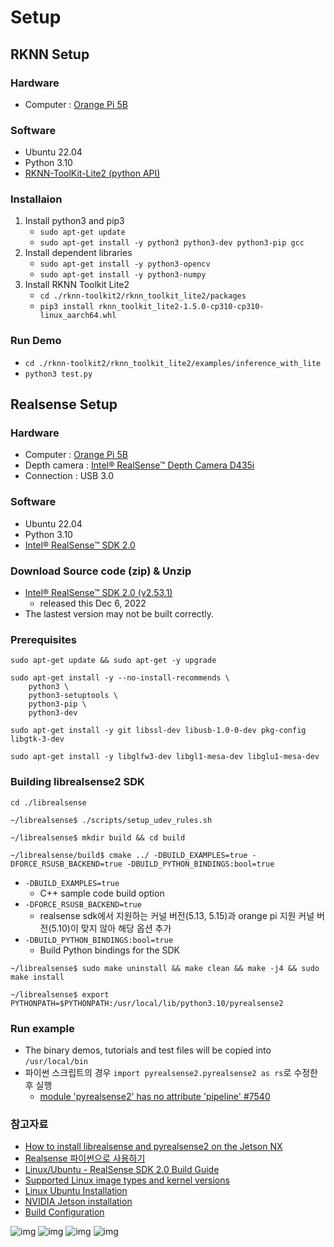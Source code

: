 # Setup


## RKNN Setup

### Hardware
- Computer : [Orange Pi 5B](https://github.com/MJU-Capstone-PetRobot/docs/tree/main/Orange_Pi_5B)

### Software
- Ubuntu 22.04
- Python 3.10
- [RKNN-ToolKit-Lite2 (python API)](https://github.com/rockchip-linux/rknn-toolkit2)

### Installaion

1. Install python3 and pip3
    - `sudo apt-get update`  
    - `sudo apt-get install -y python3 python3-dev python3-pip gcc`  
2. Install dependent libraries
    - `sudo apt-get install -y python3-opencv`
    - `sudo apt-get install -y python3-numpy`
3. Install RKNN Toolkit Lite2
    - `cd ./rknn-toolkit2/rknn_toolkit_lite2/packages`
    - `pip3 install rknn_toolkit_lite2-1.5.0-cp310-cp310-linux_aarch64.whl`

### Run Demo

- `cd ./rknn-toolkit2/rknn_toolkit_lite2/examples/inference_with_lite`
- `python3 test.py`

## Realsense Setup

### Hardware
- Computer : [Orange Pi 5B](https://github.com/MJU-Capstone-PetRobot/docs/tree/main/Orange_Pi_5B)
- Depth camera : [Intel® RealSense™ Depth Camera D435i](https://github.com/MJU-Capstone-PetRobot/docs/tree/main/Depth_Camera_D435i)
- Connection : USB 3.0

### Software
- Ubuntu 22.04
- Python 3.10
- [Intel® RealSense™ SDK 2.0](https://github.com/IntelRealSense/librealsense)

### Download Source code (zip) & Unzip
- [Intel® RealSense™ SDK 2.0 (v2.53.1)](https://github.com/IntelRealSense/librealsense/releases/tag/v2.53.1)
    - released this Dec 6, 2022  
- The lastest version may not be built correctly.

### Prerequisites
```
sudo apt-get update && sudo apt-get -y upgrade
```
```
sudo apt-get install -y --no-install-recommends \
    python3 \
    python3-setuptools \
    python3-pip \
	python3-dev
```


```
sudo apt-get install -y git libssl-dev libusb-1.0-0-dev pkg-config libgtk-3-dev
```
```
sudo apt-get install -y libglfw3-dev libgl1-mesa-dev libglu1-mesa-dev
```


### Building librealsense2 SDK
```
cd ./librealsense
```

```
~/librealsense$ ./scripts/setup_udev_rules.sh
````

```
~/librealsense$ mkdir build && cd build
```

```
~/librealsense/build$ cmake ../ -DBUILD_EXAMPLES=true -DFORCE_RSUSB_BACKEND=true -DBUILD_PYTHON_BINDINGS:bool=true
```

- `-DBUILD_EXAMPLES=true`
    - C++ sample code build option  
- `-DFORCE_RSUSB_BACKEND=true`
    - realsense sdk에서 지원하는 커널 버전(5.13, 5.15)과 orange pi 지원 커널 버전(5.10)이 맞지 않아 해당 옵션 추가   
- `-DBUILD_PYTHON_BINDINGS:bool=true`
    - Build Python bindings for the SDK 

```
~/librealsense$ sudo make uninstall && make clean && make -j4 && sudo make install
```
```
~/librealsense$ export PYTHONPATH=$PYTHONPATH:/usr/local/lib/python3.10/pyrealsense2
```

### Run example
- The binary demos, tutorials and test files will be copied into `/usr/local/bin`
- 파이썬 스크립트의 경우 `import pyrealsense2.pyrealsense2 as rs`로 수정한 후 실행
    - [module 'pyrealsense2' has no attribute 'pipeline' #7540](https://github.com/IntelRealSense/librealsense/issues/7540#issuecomment-709433690)

### 참고자료
- [How to install librealsense and pyrealsense2 on the Jetson NX](https://www.lieuzhenghong.com/how_to_install_librealsense_on_the_jetson_nx/)
- [Realsense 파이썬으로 사용하기](https://velog.io/@zzziito/Realsense-%ED%8C%8C%EC%9D%B4%EC%8D%AC%EC%9C%BC%EB%A1%9C-%EC%82%AC%EC%9A%A9%ED%95%98%EA%B8%B0)
- [Linux/Ubuntu - RealSense SDK 2.0 Build Guide](https://dev.intelrealsense.com/docs/compiling-librealsense-for-linux-ubuntu-guide)
- [Supported Linux image types and kernel versions](http://www.orangepi.org/orangepiwiki/index.php/Supported_Linux_image_types_and_kernel_versions)
- [Linux Ubuntu Installation](https://github.com/IntelRealSense/librealsense/blob/master/doc/installation.md)  
- [NVIDIA Jetson installation](https://dev.intelrealsense.com/docs/nvidia-jetson-tx2-installation)
- [Build Configuration](https://dev.intelrealsense.com/docs/build-configuration)

![img](./orange%20pi%20kernel.png)
![img](./realsense%20kernel%20supported.png)
![img](./realsense%20rsusb.png)
![img](./realsense%20build%20config.png)